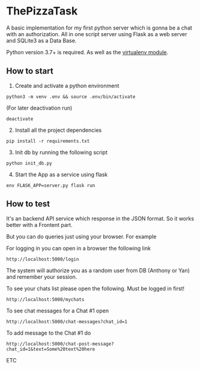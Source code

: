 # ThePizzaTask

A basic implementation for my first python server which is gonna be a chat with an authorization.
All in one script server using Flask as a web server and SQLite3 as a Data Base.

Python version 3.7+ is required. 
As well as the [virtualenv module](https://packaging.python.org/guides/installing-using-pip-and-virtual-environments/).
 

## How to start

1. Create and activate a python environment

`python3 -m venv .env && source .env/bin/activate`

(For later deactivation run)

`deactivate`

2. Install all the project dependencies

`pip install -r requirements.txt`

3. Init db by running the following script

`python init_db.py` 

4. Start the App as a service using flask

`env FLASK_APP=server.py flask run`

## How to test

It's an backend API service which response in the JSON format. So it works better with a Frontent part.

But you can do queries just using your browser. For example 

For logging in you can open in a browser the following link

`http://localhost:5000/login`

The system will authorize you as a random user from DB (Anthony or Yan) and remember your session.

To see your chats list please open the following. Must be logged in first!

`http://localhost:5000/mychats`

To see chat messages for a Chat #1 open

`http://localhost:5000/chat-messages?chat_id=1`

To add message to the Chat #1 do

`http://localhost:5000/chat-post-message?chat_id=1&text=Some%20text%20here`

ETC
